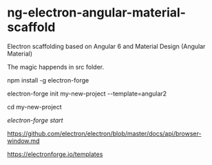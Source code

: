 # ng-electron-angular-material-scaffold
Electron scaffolding based on Angular 6 and Material Design (Angular Material)

The magic happends in src folder.

npm install -g electron-forge

electron-forge init my-new-project --template=angular2

cd my-new-project

_electron-forge start_

https://github.com/electron/electron/blob/master/docs/api/browser-window.md

https://electronforge.io/templates
